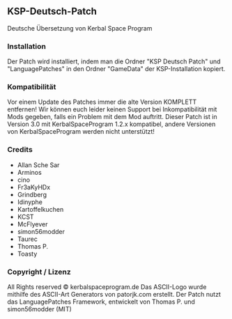 ﻿## KSP-Deutsch-Patch
Deutsche Übersetzung von Kerbal Space Program

### Installation
Der Patch wird installiert, indem man die Ordner "KSP Deutsch Patch" und "LanguagePatches" in den Ordner "GameData" der KSP-Installation kopiert.

### Kompatibilität
Vor einem Update des Patches immer die alte Version KOMPLETT entfernen!
Wir können euch leider keinen Support bei Inkompatibilität mit Mods gegeben, falls ein Problem mit dem Mod auftritt.
Dieser Patch ist in Version 3.0 mit KerbalSpaceProgram 1.2.x kompatibel, andere Versionen von KerbalSpaceProgram werden nicht unterstützt!

### Credits
- Allan Sche Sar
- Arminos
- cino
- Fr3aKyHDx
- Grindberg
- Idinyphe
- Kartoffelkuchen
- KCST
- McFlyever
- simon56modder
- Taurec
- Thomas P.
- Toasty


### Copyright / Lizenz
All Rights reserved © kerbalspaceprogram.de
Das ASCII-Logo wurde mithilfe des ASCII-Art Generators von patorjk.com erstellt.
Der Patch nutzt das LanguagePatches Framework, entwickelt von Thomas P. und simon56modder (MIT)
